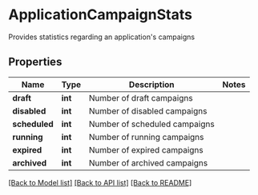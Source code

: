 # ApplicationCampaignStats

Provides statistics regarding an application's campaigns
## Properties
Name | Type | Description | Notes
------------ | ------------- | ------------- | -------------
**draft** | **int** | Number of draft campaigns | 
**disabled** | **int** | Number of disabled campaigns | 
**scheduled** | **int** | Number of scheduled campaigns | 
**running** | **int** | Number of running campaigns | 
**expired** | **int** | Number of expired campaigns | 
**archived** | **int** | Number of archived campaigns | 

[[Back to Model list]](../README.md#documentation-for-models) [[Back to API list]](../README.md#documentation-for-api-endpoints) [[Back to README]](../README.md)


